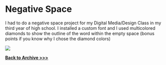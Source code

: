# Negative Space

I had to do a negative space project for my Digital Media/Design Class in my third year of high school. I installed a custom font and I used multicolored diamonds to show the outline of the word within the empty space (bonus points if you know why I chose the diamond colors) 


<img src="https://arrowarchive.github.io/The-Arrowarchive/images/negativespace.png" 
     onContextMenu="return false;">


**[Back to Archive >>>](https://arrowarchive.github.io/The-Arrowarchive/gallery)**
